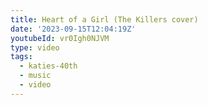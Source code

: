 ```yaml
---
title: Heart of a Girl (The Killers cover)
date: '2023-09-15T12:04:19Z'
youtubeId: vr0Igh0NJVM
type: video
tags:
  - katies-40th
  - music
  - video
---
```


